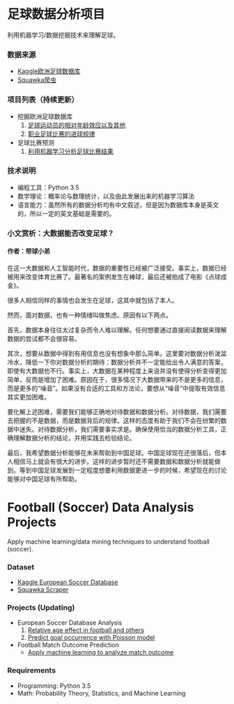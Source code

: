 # 足球数据分析项目

利用机器学习/数据挖掘技术来理解足球。

### 数据来源

* [Kaggle欧洲足球数据库](https://www.kaggle.com/hugomathien/soccer)
* [Squawka爬虫](https://github.com/ucdcoc/squawka-scraper)

### 项目列表（持续更新）
* 挖掘欧洲足球数据库
	1. [足球运动员的相对年龄效应以及其他](https://github.com/xzl524/football_data_analysis/blob/master/projects/european_soccer_database_analysis/01_relative_age_effect_and_others_cn.ipynb)
	2. [职业足球比赛的进球规律](https://github.com/xzl524/football_data_analysis/blob/master/projects/european_soccer_database_analysis/02_goal_poisson_cn.ipynb)
* 足球比赛预测
	1. [利用机器学习分析足球比赛结果](https://github.com/xzl524/football_data_analysis/blob/master/projects/match_outcome_prediction/football_match_outcome_prediction_kaggle_dataset_CN.ipynb)

### 技术说明
* 编程工具：Python 3.5
* 数学理论：概率论与数理统计，以及由此发展出来的机器学习算法
* 语言能力：虽然所有的数据分析均有中文叙述，但是因为数据库本身是英文的，所以一定的英文基础是需要的。

### 小文赏析：大数据能否改变足球？
#### 作者：带球小弟

在这一大数据和人工智能时代，数据的重要性已经被广泛接受。事实上，数据已经被用来改变体育比赛了。最著名的案例发生在棒球，最后还被拍成了电影《点球成金》。

很多人相信同样的事情也会发生在足球，这其中就包括了本人。

然而，面对数据，也有一种情绪叫做焦虑。原因有以下两点。

首先，数据本身往往太过复杂而令人难以理解。任何想要通过直接阅读数据来理解数据的尝试都不会很容易。

其次，想要从数据中得到有用信息也没有想象中那么简单。这里要对数据分析泼盆冷水，降低一下你对数据分析的期待：数据分析并不一定能给出令人满意的答案，即使有大数据也不行。事实上，大数据在某种程度上来说并没有使得分析变得更加简单，反而是增加了困难。原因在于，很多情况下大数据带来的不是更多的信息，而是更多的“噪音”。如果没有合适的工具和方法论，要想从“噪音”中提取有效信息其实更加困难。

要化解上述困难，需要我们能够正确地对待数据和数据分析。对待数据，我们需要去把握的不是数据，而是数据背后的规律。这样的态度有助于我们不会在纷繁的数据中迷失。对待数据分析，我们需要事实求是。确保使用恰当的数据分析工具，正确理解数据分析的结论，并用实践去检验结论。

最后，我希望数据分析能够在未来帮助到中国足球。中国足球现在还很落后，但本人相信马上就会有很大的进步。这样的进步暂时还不需要数据和数据分析就能做到。等到中国足球发展到一定程度想要利用数据更进一步的时候，希望现在的讨论能够对中国足球有所帮助。

# Football (Soccer) Data Analysis Projects

Apply machine learning/data mining techniques to understand football (soccer).

### Dataset
* [Kaggle European Soccer Database](https://www.kaggle.com/hugomathien/soccer)
* [Squawka Scraper](https://github.com/ucdcoc/squawka-scraper)

### Projects (Updating)
* European Soccer Database Analysis
	1. [Relative age effect in football and others](https://github.com/xzl524/football_data_analysis/blob/master/projects/european_soccer_database_analysis/01_relative_age_effect_and_others.ipynb)
	2. [Predict goal occurrence with Poisson model](https://github.com/xzl524/football_data_analysis/blob/master/projects/european_soccer_database_analysis/02_goal_poisson.ipynb)
* Football Match Outcome Prediction
	- [Apply machine learning to analyze match outcome](https://github.com/xzl524/football_data_analysis/blob/master/projects/match_outcome_prediction/football_match_outcome_prediction_kaggle_dataset.ipynb)

### Requirements
* Programming: Python 3.5
* Math: Probability Theory, Statistics, and Machine Learning
